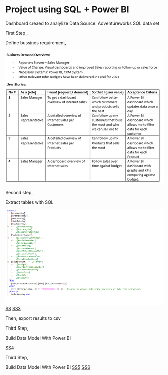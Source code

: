 # Project using SQL + Power BI 


Dashboard creaed to analylize Data
Source:
Adventureworks SQL data set


First Step , 

Define bussines requirement,

![Table1](Screenshots/business_r.png)



Second step, 

Extract tables with SQL

![SS1](Screenshots/sql1.png)
[SS](Screenshots/sql2.png)
[SS3](Screenshots/sql3.png)


Then, export results to csv 


Third Step, 


Build Data Model With Power BI


[SS4](Screenshots/dm1.png)

Third Step, 

Build Data Model With Power BI
[SS5](Screenshots/sd1.png)
[SS6](Screenshots/sd2.png)


